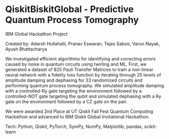 # QiskitBiskitGlobal - Predictive Quantum Process Tomography
IBM Global Hackathon Project

Created by:
Adarsh Hullahalli,
Pranav Eswaran, 
Tejas Saboo,
Varun Nayak,
Ayush Bhattacharya

We investigated efficient algorithms for identifying and correcting errors caused by noise in quantum circuits using twirling and ML. First, we generated a dataset of 825 Pauli Transfer Matrices to train a non-linear neural network with a fidelity loss function by iterating through 25 levels of amplitude damping and dephasing for 33 randomized circuits and performing quantum process tomography. We simulated amplitude damping with a controlled-Ry gate targeting the environment followed by a controlled-NOT gate targeting the qubit and simulated dephasing with a Ry gate on the environment followed by a CZ gate on the pair. 

We were awarded 2nd Place at UT Qiskit Fall Fest Quantum Computing Hackathon and advanced to IBM Qiskit Global Invitational Hackathon.

Tech: Python, Qiskit, PyTorch, SymPy, NumPy, Matplotlib, pandas, scikit-learn
<br>
